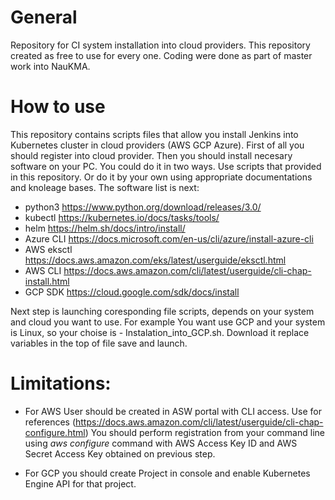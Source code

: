 # General
Repository for CI system installation into cloud providers. 
This repository created as free to use for every one.
Coding were done as part of master work into NauKMA. 

# How to use

This repository contains scripts files that allow you install Jenkins into Kubernetes cluster in cloud providers (AWS GCP Azure).
First of all you should register into cloud provider.
Then you should install necesary software on your PC. 
You could do it in two ways. Use scripts that provided in this repository. 
Or do it by your own using appropriate documentations and knoleage bases.
The software list is next:
- python3 https://www.python.org/download/releases/3.0/
- kubectl https://kubernetes.io/docs/tasks/tools/
- helm https://helm.sh/docs/intro/install/
- Azure CLI https://docs.microsoft.com/en-us/cli/azure/install-azure-cli 
- AWS eksctl https://docs.aws.amazon.com/eks/latest/userguide/eksctl.html 
- AWS CLI https://docs.aws.amazon.com/cli/latest/userguide/cli-chap-install.html
- GCP SDK https://cloud.google.com/sdk/docs/install

Next step is launching coresponding file scripts, depends on your system and cloud you want to use. 
For example You want use GCP and your system is Linux, so your choise is - Instalation_into_GCP.sh.
Download it replace variables in the top of file save and launch.

# Limitations: 
 - For AWS 
   User should be created in ASW portal with CLI access. Use for references (https://docs.aws.amazon.com/cli/latest/userguide/cli-chap-configure.html)
   You should perform registration from your command line using *aws configure* command with AWS Access Key ID and AWS Secret Access Key obtained on previous step.

 - For GCP you should create Project in console and enable Kubernetes Engine API for that project.